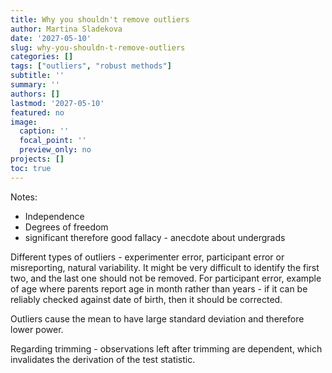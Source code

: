 ```yaml
---
title: Why you shouldn't remove outliers
author: Martina Sladekova
date: '2027-05-10'
slug: why-you-shouldn-t-remove-outliers
categories: []
tags: ["outliers", "robust methods"]
subtitle: ''
summary: ''
authors: []
lastmod: '2027-05-10'
featured: no
image:
  caption: ''
  focal_point: ''
  preview_only: no
projects: []
toc: true
---
```


Notes: 

- Independence
- Degrees of freedom
- significant therefore good fallacy - anecdote about undergrads

Different types of outliers - experimenter error, participant error or misreporting, natural variability. It might be very difficult to identify the first two, and the last one should not be removed. For participant error, example of age where parents report age in month rather than years - if it can be reliably checked against date of birth, then it should be corrected. 

Outliers cause the mean to have large standard deviation and therefore lower power. 

Regarding trimming - observations left after trimming are dependent, which invalidates the derivation of the test statistic.


